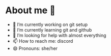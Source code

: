 # About me 👋


- 🔭 I’m currently working on git setup
- 🌱 I’m currently learning git and github
- 🤔 I’m looking for help with almost everything
- 📫 How to reach me: discord
- 😄 Pronouns: she/her

